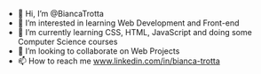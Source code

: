 - 👋 Hi, I’m @BiancaTrotta
- 👀 I’m interested in learning Web Development and Front-end
- 🌱 I’m currently learning CSS, HTML, JavaScript and doing some Computer Science courses
- 💞️ I’m looking to collaborate on Web Projects
- 📫 How to reach me www.linkedin.com/in/bianca-trotta

<!---
BiancaTrotta/BiancaTrotta is a ✨ special ✨ repository because its `README.md` (this file) appears on your GitHub profile.
You can click the Preview link to take a look at your changes.
--->
